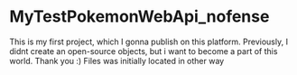 # MyTestPokemonWebApi_nofense
This is my first project, which I gonna publish on this platform.  Previously, I didnt create an open-source objects, but i want to become a part of this world. Thank you :)
Files was initially located in other way